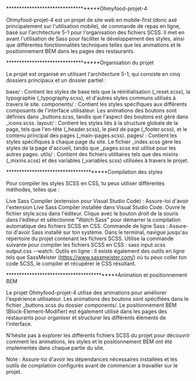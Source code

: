 ***********************************Ohmyfood-projet-4

Ohmyfood-projet-4 est un projet de site web en mobile-first (donc axé principalement sur l'utilisation mobile), de commande de repas en ligne, basé sur l'architecture 5-1 pour l'organisation des fichiers SCSS. Il met en avant l'utilisation de Sass pour faciliter le développement des styles, ainsi que différentes fonctionnalités techniques telles que les animations et le positionnement BEM dans les pages des restaurants.

***********************************Organisation du projet

Le projet est organisé en utilisant l'architecture 5-1, qui consiste en cinq dossiers principaux et un dossier partiel :

base/ : Contient les styles de base tels que la réinitialisation (_reset.scss), la typographie (_typography.scss), et d'autres styles communs utilisés à travers le site.
components/ : Contient les styles spécifiques aux différents composants de l'interface utilisateur. Les animations des boutons sont définies dans _buttons.scss, tandis que l'aspect des boutons est géré dans _icons.scss.
layout/ : Contient les styles liés à la structure globale de la page, tels que l'en-tête (_header.scss), le pied de page (_footer.scss), et le contenu principal des pages (_main-pages.scss).
pages/ : Contient les styles spécifiques à chaque page du site. Le fichier _index.scss gère les styles de la page d'accueil, tandis que _pages.scss est utilisé pour les autres pages.
utils/ : Contient des fichiers utilitaires tels que des mixins (_mixins.scss) et des variables (_variables.scss) utilisées à travers le projet.

**************************************Compilation des styles

Pour compiler les styles SCSS en CSS, tu peux utiliser différentes méthodes, telles que :

Live Sass Compiler (extension pour Visual Studio Code) :
Assure-toi d'avoir l'extension Live Sass Compiler installée dans Visual Studio Code.
Ouvre le fichier style.scss dans l'éditeur.
Clique avec le bouton droit de la souris dans l'éditeur et sélectionne "Watch Sass" pour démarrer la compilation automatique des fichiers SCSS en CSS.
Commande de ligne Sass :
Assure-toi d'avoir Sass installé sur ton système.
Dans le terminal, navigue jusqu'au répertoire du projet contenant les fichiers SCSS.
Utilise la commande suivante pour compiler les fichiers SCSS en CSS : sass input.scss output.css --watch.
Outils en ligne :
Il existe également des outils en ligne tels que SassMeister (https://www.sassmeister.com/) où tu peux coller ton code SCSS, le compiler et récupérer le CSS résultant.

******************************************Animation et positionnement BEM

Le projet Ohmyfood-projet-4 utilise des animations pour améliorer l'expérience utilisateur. Les animations des boutons sont spécifiées dans le fichier _buttons.scss du dossier components/. Le positionnement BEM (Block-Element-Modifier) est également utilisé dans les pages des restaurants pour organiser et structurer les différents éléments de l'interface.

N'hésite pas à explorer les différents fichiers SCSS du projet pour découvrir comment les animations, les styles et le positionnement BEM ont été implémentés dans chaque partie du site.

Note : Assure-toi d'avoir les dépendances nécessaires installées et les outils de compilation configurés avant de commencer à travailler sur le projet.
